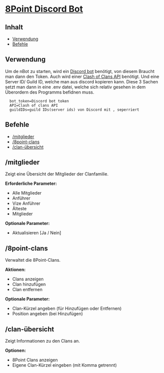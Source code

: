 # [8Point Discord Bot](https://link.clashofclans.com/en/?action=OpenClanProfile&tag=298QPUCCC)

## Inhalt
- [Verwendung](#Verwendung)
- [Befehle](#Befehle)


## Verwendung
Um de nBot zu starten, wird ein [Discord bot](https://discord.com/developers/applications) benötigt, von diesem Braucht man dann den Token. 
Auch wird einer [Clash of Clans API](https://developer.clashofclans.com/#/) benötigt. Und eine Server ID/ Guild ID, welche man aus discord kopieren kann.
Diese 3 Sachen setzt man dann in eine .env datei, welche sich relativ gesehen in dem Überordern des Programms befidnen muss.
```
  bot_token=Discord bot token
  API=Clash of clans API
  guildIDs=guild IDs(server ids) von Discord mit , seperriert
```

## Befehle
- [/mitglieder](#mitglieder)
- [/8point-clans](#8point-clans)
- [/clan-übersicht](#clan-übersicht)

## /mitglieder
Zeigt eine Übersicht der Mitglieder der Clanfamilie.

**Erforderliche Parameter:**
- Alle Mitglieder
- Anführer
- Vize Anführer
- Älteste
- Mitglieder

**Optionale Parameter:**
- Aktualisieren [Ja / Nein]

## /8point-clans
Verwaltet die 8Point-Clans.

**Aktionen:**
- Clans anzeigen
- Clan hinzufügen
- Clan entfernen

**Optionale Parameter:**
- Clan-Kürzel angeben (für Hinzufügen oder Entfernen)
- Position angeben (bei Hinzufügen)

## /clan-übersicht
Zeigt Informationen zu den Clans an.

**Optionen:**
- 8Point Clans anzeigen
- Eigene Clan-Kürzel eingeben (mit Komma getrennt)
